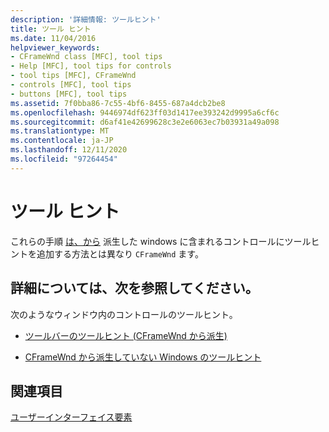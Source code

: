 ```yaml
---
description: '詳細情報: ツールヒント'
title: ツール ヒント
ms.date: 11/04/2016
helpviewer_keywords:
- CFrameWnd class [MFC], tool tips
- Help [MFC], tool tips for controls
- tool tips [MFC], CFrameWnd
- controls [MFC], tool tips
- buttons [MFC], tool tips
ms.assetid: 7f0bba86-7c55-4bf6-8455-687a4dcb2be8
ms.openlocfilehash: 9446974df623ff03d1417ee393242d9995a6cf6c
ms.sourcegitcommit: d6af41e42699628c3e2e6063ec7b03931a49a098
ms.translationtype: MT
ms.contentlocale: ja-JP
ms.lasthandoff: 12/11/2020
ms.locfileid: "97264454"
---
```

# <a name="tool-tips"></a>ツール ヒント

これらの手順 [は、から](../mfc/reference/cframewnd-class.md) 派生した windows に含まれるコントロールにツールヒントを追加する方法とは異なり `CFrameWnd` ます。

## <a name="what-do-you-want-to-know-more-about"></a>詳細については、次を参照してください。

次のようなウィンドウ内のコントロールのツールヒント。

- [ツールバーのツールヒント (CFrameWnd から派生)](../mfc/toolbar-tool-tips.md)

- [CFrameWnd から派生していない Windows のツールヒント](../mfc/tool-tips-in-windows-not-derived-from-cframewnd.md)

## <a name="see-also"></a>関連項目

[ユーザーインターフェイス要素](../mfc/user-interface-elements-mfc.md)
